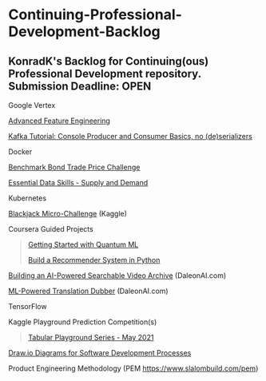# Continuing-Professional-Development-Backlog
KonradK's Backlog for Continuing(ous) Professional Development repository. Submission Deadline: OPEN
---

Google Vertex

[Advanced Feature Engineering](https://www.kaggle.com/ryanholbrook/feature-engineering-for-house-prices)

[Kafka Tutorial: Console Producer and Consumer Basics, no (de)serializers](https://kafka-tutorials.confluent.io/kafka-console-consumer-producer-basics/kafka.html) 

Docker

[Benchmark Bond Trade Price Challenge](https://www.kaggle.com/c/benchmark-bond-trade-price-challenge/data)

[Essential Data Skills - Supply and Demand](https://www.kaggle.com/mullervilmos/essential-data-skills-supply-and-demand)

Kubernetes

[Blackjack Micro-Challenge](https://www.kaggle.com/alexisbcook/blackjack-microchallenge) (Kaggle)

Coursera Guided Projects
>
>  [Getting Started with Quantum ML](https://www.coursera.org/projects/getting-started-quantum-machine-learning)
>
>  [Build a Recommender System in Python](https://www.coursera.org/projects/build-recommender-system-python)

[Building an AI-Powered Searchable Video Archive](https://daleonai.com/building-an-ai-powered-searchable-video-archive) (DaleonAI.com)

[ML-Powered Translation Dubber](https://daleonai.com/translate-dub-videos-with-ml) (DaleonAI.com)

TensorFlow 

Kaggle Playground Prediction Competition(s)
>
> [Tabular Playground Series - May 2021](https://www.kaggle.com/c/tabular-playground-series-may-2021)

[Draw.io Diagrams for Software Development Processes](https://drawio-app.com/draw-io-diagrams-for-software-development-processes/)

Product Engineering Methodology (PEM https://www.slalombuild.com/pem)
